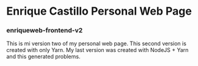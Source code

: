 # Enrique Castillo Personal Web Page
### enriqueweb-frontend-v2

This is mi version two of my personal web page. This second version is created with only Yarn. My last version was created with NodeJS + Yarn and this generated problems.
